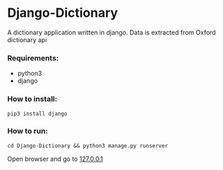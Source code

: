 # Django-Dictionary
A dictionary application written in django. Data is extracted from Oxford dictionary api

### Requirements:
+ python3
+ django

### How to install:
`pip3 install django`

### How to run:
`cd Django-Dictionary && python3 manage.py runserver`

Open browser and go to [127.0.0.1](http://127.0.0.1)
